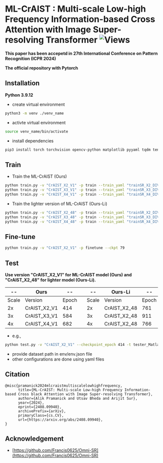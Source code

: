 # ML-CrAIST : Multi-scale Low-high Frequency Information-based Cross Attention with Image Super-resolving Transformer ![Views](https://komarev.com/ghpvc/?username=Alik033)

**This paper has been accepetd in 27th International Conference on Pattern Recognition (ICPR 2024)**

**The official repository with Pytorch**

## Installation

**Python 3.9.12**

- create virtual environment
``` bash
python3 -m venv ./venv_name
```

- activte virtual environment
``` bash
source venv_name/bin/activate
```

- install dependencies  
``` bash
pip3 install torch torchvision opencv-python matplotlib pyyaml tqdm tensorboardX tensorboard einops thop
```

## Train  
- Train the ML-CrAIST (Ours)
``` bash
python train.py -v "CrAIST_X2_V1" -p train --train_yaml "trainSR_X2_DIV2K.yaml"
python train.py -v "CrAIST_X3_V1" -p train --train_yaml "trainSR_X3_DIV2K.yaml"
python train.py -v "CrAIST_X4_V1" -p train --train_yaml "trainSR_X4_DIV2K.yaml"
```
- Train the lighter version of ML-CrAIST (Ours-Li)
``` bash
python train.py -v "CrAIST_X2_48" -p train --train_yaml "trainSR_X2_DIV2K_48.yaml"
python train.py -v "CrAIST_X3_48" -p train --train_yaml "trainSR_X3_DIV2K_48.yaml"
python train.py -v "CrAIST_X4_48" -p train --train_yaml "trainSR_X4_DIV2K_48.yaml"
```

## Fine-tune  
``` bash
python train.py -v "CrAIST_X2_V1" -p finetune --ckpt 79
```

## Test
**Use version "CrAIST_X2_V1" for ML-CrAIST model (Ours) and "CrAIST_X2_48" for lighter model (Ours-Li).**

-- | Ours | --  |  | -- | Ours-Li | --
--- | --- | --- | --- | --- | --- | ---
Scale | Version | Epoch | |Scale | Version | Epoch
2x | CrAIST_X2_V1 | 414 | |2x | CrAIST_X2_48 | 761
3x | CrAIST_X3_V1 | 584 | |3x | CrAIST_X2_48 | 911
4x | CrAIST_X4_V1 | 682 | |4x | CrAIST_X2_48 | 766

- e.g.,
``` bash
python test.py -v "CrAIST_X2_V1" --checkpoint_epoch 414 -t tester_Matlab --test_dataset_name "Urban100"
```
- provide dataset path in env/env.json file  
- other configurations are done using yaml files
## Citation
```
@misc{pramanick2024mlcraistmultiscalelowhighfrequency,
      title={ML-CrAIST: Multi-scale Low-high Frequency Information-based Cross black Attention with Image Super-resolving Transformer}, 
      author={Alik Pramanick and Utsav Bheda and Arijit Sur},
      year={2024},
      eprint={2408.09940},
      archivePrefix={arXiv},
      primaryClass={cs.CV},
      url={https://arxiv.org/abs/2408.09940}, 
}
```
## Acknowledgement
- [https://github.com/Francis0625/Omni-SR](https://github.com/Francis0625/Omni-SR)
